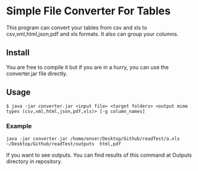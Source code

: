 # Simple File Converter For Tables
This program can convert your tables from csv and xls to csv,xml,html,json,pdf and xls formats. It also can group your columns.

## Install
You are free to compile it but if you are in a hurry, you can use the converter.jar file directly.

## Usage 

```
$ java -jar converter.jar <input file> <target folders> <output mime types (csv,xml,html,json,pdf,xls)> [-g column_names]
```
### Example 

```
java -jar converter.jar /home/enver/Desktop/Github/readTest/a.xls ~/Desktop/Github/readTest/outputs  html,pdf
```

If you want to see outputs. You can find results of this command at Outputs directory in repository.
